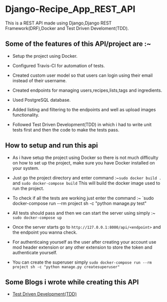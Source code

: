 # Django-Recipe_App_REST_API
This is a REST API made using Django,Django REST Framework(DRF),Docker and Test Driven Develoment(TDD).

## Some of the features of this API/project are :~

* Setup the project using Docker.

* Configured Travis-CI for automation of tests.

* Created custom user model so that users can login using their email instead of their username.

* Created endpoints for managing users,recipes,lists,tags and ingredients.

* Used PostgreSQL database.

* Added listing and filtering to the endpoints and well as upload images functionality.

* Followed Test Driven Development(TDD) in which i had to write unit tests first and then the code to make the tests pass.


## How to setup and run this api

* As i have setup the project using Docker so there is not much difficulty on how to set up the project, make sure you have Docker installed on your system.

* Just go the project directory and enter command :~`sudo docker build .` and `sudo docker-compose build`  This will build the docker image used to run the project.

* To check if all the tests are working just enter the command :~ `sudo docker-compose run --rm project sh -c "python manage.py test"

* All tests should pass and then we can start the server using simply :~ `sudo docker-compose up`

* Once the server starts go to `http://127.0.0.1:8000/api/<endpoint>` and the endpoint you wanna check.

* For authenticaing yourself as the user after creating your account use mod header extension or any other extension to store the token and authenticate yourself.

* You can create the superuser simply `sudo docker-compose run --rm project sh -c "python manage.py createsuperuser"`


## Some Blogs i wrote while creating this API

* [Test Driven Development(TDD)](https://medium.com/@ksarthak4ever/test-driven-development-tdd-in-django-and-django-rest-framework-drf-a889a8068cb7)


